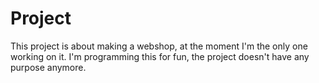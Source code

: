 # Project
This project is about making a webshop, at the moment I'm the only one working on it.
I'm programming this for fun, the project doesn't have any purpose anymore.

